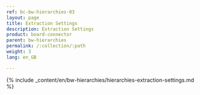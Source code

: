 ```yaml
---
ref: bc-bw-hierarchies-03
layout: page
title: Extraction Settings
description: Extraction Settings
product: board-connector
parent: bw-hierarchies
permalink: /:collection/:path
weight: 3
lang: en_GB

---
```

{% include _content/en/bw-hierarchies/hierarchies-extraction-settings.md %}